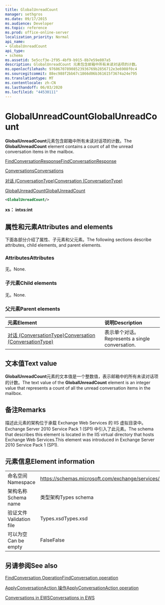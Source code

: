 ```yaml
---
title: GlobalUnreadCount
manager: sethgros
ms.date: 09/17/2015
ms.audience: Developer
ms.topic: reference
ms.prod: office-online-server
localization_priority: Normal
api_name:
- GlobalUnreadCount
api_type:
- schema
ms.assetid: 5e5ccf3e-2f95-4bf9-b915-8b7e59e807a5
description: GlobalUnreadCount 元素包含邮箱中所有未读对话项的计数。
ms.openlocfilehash: 976067078908523936769b2856712e3e6908f0c4
ms.sourcegitcommit: 88ec988f2bb67c1866d06b361615f3674a24e795
ms.translationtype: MT
ms.contentlocale: zh-CN
ms.lasthandoff: 06/03/2020
ms.locfileid: "44530111"
---
```

# <a name="globalunreadcount"></a><span data-ttu-id="d0755-103">GlobalUnreadCount</span><span class="sxs-lookup"><span data-stu-id="d0755-103">GlobalUnreadCount</span></span>

<span data-ttu-id="d0755-104">**GlobalUnreadCount**元素包含邮箱中所有未读对话项的计数。</span><span class="sxs-lookup"><span data-stu-id="d0755-104">The **GlobalUnreadCount** element contains a count of all the unread conversation items in the mailbox.</span></span> 
  
[<span data-ttu-id="d0755-105">FindConversationResponse</span><span class="sxs-lookup"><span data-stu-id="d0755-105">FindConversationResponse</span></span>](findconversationresponse.md)
  
[<span data-ttu-id="d0755-106">Conversations</span><span class="sxs-lookup"><span data-stu-id="d0755-106">Conversations</span></span>](conversations-ex15websvcsotherref.md)
  
[<span data-ttu-id="d0755-107">对话 (ConversationType)</span><span class="sxs-lookup"><span data-stu-id="d0755-107">Conversation (ConversationType)</span></span>](conversation-conversationtype.md)
  
[<span data-ttu-id="d0755-108">GlobalUnreadCount</span><span class="sxs-lookup"><span data-stu-id="d0755-108">GlobalUnreadCount</span></span>](globalunreadcount.md)
  
```XML
<GlobalUnreadCount/>
```

 <span data-ttu-id="d0755-109">**xs： int**</span><span class="sxs-lookup"><span data-stu-id="d0755-109">**xs:int**</span></span>
## <a name="attributes-and-elements"></a><span data-ttu-id="d0755-110">属性和元素</span><span class="sxs-lookup"><span data-stu-id="d0755-110">Attributes and elements</span></span>

<span data-ttu-id="d0755-111">下面各部分介绍了属性、子元素和父元素。</span><span class="sxs-lookup"><span data-stu-id="d0755-111">The following sections describe attributes, child elements, and parent elements.</span></span>
  
### <a name="attributes"></a><span data-ttu-id="d0755-112">Attributes</span><span class="sxs-lookup"><span data-stu-id="d0755-112">Attributes</span></span>

<span data-ttu-id="d0755-113">无。</span><span class="sxs-lookup"><span data-stu-id="d0755-113">None.</span></span>
  
### <a name="child-elements"></a><span data-ttu-id="d0755-114">子元素</span><span class="sxs-lookup"><span data-stu-id="d0755-114">Child elements</span></span>

<span data-ttu-id="d0755-115">无。</span><span class="sxs-lookup"><span data-stu-id="d0755-115">None.</span></span>
  
### <a name="parent-elements"></a><span data-ttu-id="d0755-116">父元素</span><span class="sxs-lookup"><span data-stu-id="d0755-116">Parent elements</span></span>

|<span data-ttu-id="d0755-117">**元素**</span><span class="sxs-lookup"><span data-stu-id="d0755-117">**Element**</span></span>|<span data-ttu-id="d0755-118">**说明**</span><span class="sxs-lookup"><span data-stu-id="d0755-118">**Description**</span></span>|
|:-----|:-----|
|[<span data-ttu-id="d0755-119">对话 (ConversationType)</span><span class="sxs-lookup"><span data-stu-id="d0755-119">Conversation (ConversationType)</span></span>](conversation-conversationtype.md) <br/> |<span data-ttu-id="d0755-120">表示单个对话。</span><span class="sxs-lookup"><span data-stu-id="d0755-120">Represents a single conversation.</span></span>  <br/> |
   
## <a name="text-value"></a><span data-ttu-id="d0755-121">文本值</span><span class="sxs-lookup"><span data-stu-id="d0755-121">Text value</span></span>

<span data-ttu-id="d0755-122">**GlobalUnreadCount**元素的文本值是一个整数值，表示邮箱中的所有未读对话项的计数。</span><span class="sxs-lookup"><span data-stu-id="d0755-122">The text value of the **GlobalUnreadCount** element is an integer value that represents a count of all the unread conversation items in the mailbox.</span></span> 
  
## <a name="remarks"></a><span data-ttu-id="d0755-123">备注</span><span class="sxs-lookup"><span data-stu-id="d0755-123">Remarks</span></span>

<span data-ttu-id="d0755-124">描述此元素的架构位于承载 Exchange Web Services 的 IIS 虚拟目录中。Exchange Server 2010 Service Pack 1 (SP1) 中引入了此元素。</span><span class="sxs-lookup"><span data-stu-id="d0755-124">The schema that describes this element is located in the IIS virtual directory that hosts Exchange Web Services.This element was introduced in Exchange Server 2010 Service Pack 1 (SP1).</span></span>
  
## <a name="element-information"></a><span data-ttu-id="d0755-125">元素信息</span><span class="sxs-lookup"><span data-stu-id="d0755-125">Element information</span></span>

|||
|:-----|:-----|
|<span data-ttu-id="d0755-126">命名空间</span><span class="sxs-lookup"><span data-stu-id="d0755-126">Namespace</span></span>  <br/> |https://schemas.microsoft.com/exchange/services/2006/types  <br/> |
|<span data-ttu-id="d0755-127">架构名称</span><span class="sxs-lookup"><span data-stu-id="d0755-127">Schema name</span></span>  <br/> |<span data-ttu-id="d0755-128">类型架构</span><span class="sxs-lookup"><span data-stu-id="d0755-128">Types schema</span></span>  <br/> |
|<span data-ttu-id="d0755-129">验证文件</span><span class="sxs-lookup"><span data-stu-id="d0755-129">Validation file</span></span>  <br/> |<span data-ttu-id="d0755-130">Types.xsd</span><span class="sxs-lookup"><span data-stu-id="d0755-130">Types.xsd</span></span>  <br/> |
|<span data-ttu-id="d0755-131">可以为空</span><span class="sxs-lookup"><span data-stu-id="d0755-131">Can be empty</span></span>  <br/> |<span data-ttu-id="d0755-132">False</span><span class="sxs-lookup"><span data-stu-id="d0755-132">False</span></span>  <br/> |
   
## <a name="see-also"></a><span data-ttu-id="d0755-133">另请参阅</span><span class="sxs-lookup"><span data-stu-id="d0755-133">See also</span></span>



[<span data-ttu-id="d0755-134">FindConversation Operation</span><span class="sxs-lookup"><span data-stu-id="d0755-134">FindConversation operation</span></span>](findconversation-operation.md)
  
[<span data-ttu-id="d0755-135">ApplyConversationAction 操作</span><span class="sxs-lookup"><span data-stu-id="d0755-135">ApplyConversationAction operation</span></span>](applyconversationaction-operation.md)


[<span data-ttu-id="d0755-136">Conversations in EWS</span><span class="sxs-lookup"><span data-stu-id="d0755-136">Conversations in EWS</span></span>](https://msdn.microsoft.com/library/91e64629-db6c-4c94-9dcb-d386232e8467%28Office.15%29.aspx)

